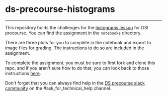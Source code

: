 # ds-precourse-histograms

---

This repository holds the challenges for the [histograms lesson](https://learn-2.galvanize.com/content_link/github/gSchool/ds-precourse/units/07_matplotlib/04_histograms.md) for DSI precourse. You can find the assignment in the `notebooks` directory.

There are three plots for you to complete in the notebook and export to image files for grading. The instructions to do so are included in the assignment.

To complete the assignment, you must be sure to first fork and clone this repo, and if you aren't sure how to do that, you can look back to those instructions [here](https://learn-2.galvanize.com/content_link/github/gSchool/dsi-prep-module-setup/units/04_github/03_fork_clone_pull.md).

Don't forget that you can always find help in the [DS precourse slack community](https://dsi-precourse-g.slack.com) on the #ask_for_technical_help channel.

